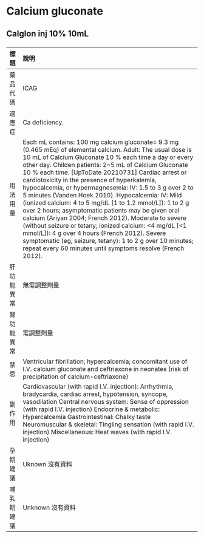 # Calcium gluconate

## Calglon inj 10% 10mL

##### 

| 標題       | 說明                                                                                                                                                                                                                                                                                                                                                                                                                                                                                                                                                                                                                                                                                                                                                                                                                                                                 |
|:-----------|:---------------------------------------------------------------------------------------------------------------------------------------------------------------------------------------------------------------------------------------------------------------------------------------------------------------------------------------------------------------------------------------------------------------------------------------------------------------------------------------------------------------------------------------------------------------------------------------------------------------------------------------------------------------------------------------------------------------------------------------------------------------------------------------------------------------------------------------------------------------------|
| 藥品代碼   | ICAG                                                                                                                                                                                                                                                                                                                                                                                                                                                                                                                                                                                                                                                                                                                                                                                                                                                                 |
| 適應症     | Ca deficiency.                                                                                                                                                                                                                                                                                                                                                                                                                                                                                                                                                                                                                                                                                                                                                                                                                                                       |
| 用法用量   | Each mL contains: 100 mg calcium gluconate= 9.3 mg (0.465 mEq) of elemental calcium. Adult: The usual dose is 10 mL of Calcium Gluconate 10 % each time a day or every other day. Childen patients: 2~5 mL of Calcium Gluconate 10 % each time. [UpToDate 20210731] Cardiac arrest or cardiotoxicity in the presence of hyperkalemia, hypocalcemia, or hypermagnesemia: IV: 1.5 to 3 g over 2 to 5 minutes (Vanden Hoek 2010). Hypocalcemia: IV: Mild (ionized calcium: 4 to 5 mg/dL [1 to 1.2 mmol/L]): 1 to 2 g over 2 hours; asymptomatic patients may be given oral calcium (Ariyan 2004; French 2012). Moderate to severe (without seizure or tetany; ionized calcium: <4 mg/dL [<1 mmol/L]): 4 g over 4 hours (French 2012). Severe symptomatic (eg, seizure, tetany): 1 to 2 g over 10 minutes; repeat every 60 minutes until symptoms resolve (French 2012). |
| 肝功能異常 | 無需調整劑量                                                                                                                                                                                                                                                                                                                                                                                                                                                                                                                                                                                                                                                                                                                                                                                                                                                         |
| 腎功能異常 | 需調整劑量                                                                                                                                                                                                                                                                                                                                                                                                                                                                                                                                                                                                                                                                                                                                                                                                                                                           |
| 禁忌       | Ventricular fibrillation; hypercalcemia; concomitant use of I.V. calcium gluconate and ceftriaxone in neonates (risk of precipitation of calcium-ceftriaxone)                                                                                                                                                                                                                                                                                                                                                                                                                                                                                                                                                                                                                                                                                                        |
| 副作用     | Cardiovascular (with rapid I.V. injection): Arrhythmia, bradycardia, cardiac arrest, hypotension, syncope, vasodilation Central nervous system: Sense of oppression (with rapid I.V. injection) Endocrine & metabolic: Hypercalcemia Gastrointestinal: Chalky taste Neuromuscular & skeletal: Tingling sensation (with rapid I.V. injection) Miscellaneous: Heat waves (with rapid I.V. injection)                                                                                                                                                                                                                                                                                                                                                                                                                                                                   |
| 孕期建議   | Uknown 沒有資料                                                                                                                                                                                                                                                                                                                                                                                                                                                                                                                                                                                                                                                                                                                                                                                                                                                      |
| 哺乳期建議 | Unknown 沒有資料                                                                                                                                                                                                                                                                                                                                                                                                                                                                                                                                                                                                                                                                                                                                                                                                                                                     |

